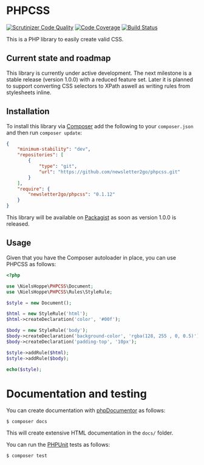 # PHPCSS

[![Scrutinizer Code Quality](https://scrutinizer-ci.com/g/hielsnoppe/phpcss/badges/quality-score.png?b=master)](https://scrutinizer-ci.com/g/hielsnoppe/phpcss/?branch=master)
[![Code Coverage](https://scrutinizer-ci.com/g/hielsnoppe/phpcss/badges/coverage.png?b=master)](https://scrutinizer-ci.com/g/hielsnoppe/phpcss/?branch=master)
[![Build Status](https://scrutinizer-ci.com/g/hielsnoppe/phpcss/badges/build.png?b=master)](https://scrutinizer-ci.com/g/hielsnoppe/phpcss/build-status/master)

This is a PHP library to easily create valid CSS.

## Current state and roadmap

This library is currently under active development.
The next milestone is a stable release (version 1.0.0) with a reduced feature set.
Later it is planned to support converting CSS selectors to XPath aswell as writing rules from stylesheets inline.

## Installation

To install this library via [Composer](https://getcomposer.org/) add the following to your `composer.json` and then run `composer update`:

```json
{
    "minimum-stability": "dev",
    "repositories": [
        {
            "type": "git",
            "url": "https://github.com/newsletter2go/phpcss.git"
        }
    ],
    "require": {
        "newsletter2go/phpcss": "0.1.12"
    }
}
```

This library will be available on [Packagist](https://packagist.org/) as soon as version 1.0.0 is released.

## Usage

Given that you have the Composer autoloader in place, you can use PHPCSS as follows:

```php
<?php

use \NielsHoppe\PHPCSS\Document;
use \NielsHoppe\PHPCSS\Rules\StyleRule;

$style = new Document();

$html = new StyleRule('html');
$html->createDeclaration('color', '#00f');

$body = new StyleRule('body');
$body->createDeclaration('background-color', 'rgba(128, 255 , 0, 0.5)');
$body->createDeclaration('padding-top', '10px');

$style->addRule($html);
$style->addRule($body);

echo($style);
```

# Documentation and testing

You can create documentation with [phpDocumentor](https://www.phpdoc.org/) as follows:

```
$ composer docs
```

This will create extensive HTML documentation in the `docs/` folder.

You can run the [PHPUnit](https://phpunit.de/) tests as follows:

```
$ composer test
```
